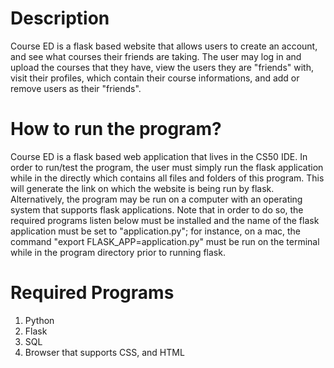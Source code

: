 # Description

Course ED is a flask based website that allows users to create an account, and see what courses their friends are taking.
The user may log in and upload the courses that they have, view the users they are "friends" with, visit their profiles,
which contain their course informations, and add or remove users as their "friends".

# How to run the program?

Course ED is a flask based web application that lives in the CS50 IDE. In order to run/test the program, the user must
simply run the flask application while in the directly which contains all files and folders of this program. This will
generate the link on which the website is being run by flask. Alternatively, the program may be run on a computer with
an operating system that supports flask applications. Note that in order to do so, the required programs listen below
must be installed and the name of the flask application must be set to "application.py"; for instance, on a mac, the
command "export FLASK_APP=application.py" must be run on the terminal while in the program directory prior to running flask.

# Required Programs
1) Python
2) Flask
3) SQL
4) Browser that supports CSS, and HTML
